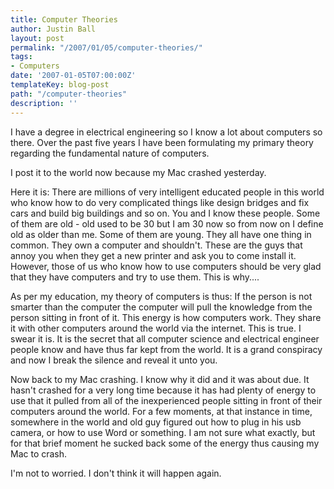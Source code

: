 ```yaml
---
title: Computer Theories
author: Justin Ball
layout: post
permalink: "/2007/01/05/computer-theories/"
tags:
- Computers
date: '2007-01-05T07:00:00Z'
templateKey: blog-post
path: "/computer-theories"
description: ''
---
```


I have a degree in electrical engineering so I know a lot about computers so there. Over the past five years I have been formulating my primary theory regarding the fundamental nature of computers.

I post it to the world now because my Mac crashed yesterday.

Here it is:
There are millions of very intelligent educated people in this world who know how to do very complicated things like design bridges and fix cars and build big buildings and so on. You and I know these people. Some of them are old - old used to be 30 but I am 30 now so from now on I define old as older than me. Some of them are young. They all have one thing in common. They own a computer and shouldn't. These are the guys that annoy you when they get a new printer and ask you to come install it. However, those of us who know how to use computers should be very glad that they have computers and try to use them. This is why....

As per my education, my theory of computers is thus:
If the person is not smarter than the computer the computer will pull the knowledge from the person sitting in front of it. This energy is how computers work. They share it with other computers around the world via the internet. This is true. I swear it is. It is the secret that all computer science and electrical engineer people know and have thus far kept from the world. It is a grand conspiracy and now I break the silence and reveal it unto you.

Now back to my Mac crashing. I know why it did and it was about due. It hasn't crashed for a very long time because it has had plenty of energy to use that it pulled from all of the inexperienced people sitting in front of their computers around the world. For a few moments, at that instance in time, somewhere in the world and old guy figured out how to plug in his usb camera, or how to use Word or something. I am not sure what exactly, but for that brief moment he sucked back some of the energy thus causing my Mac to crash.

I'm not to worried. I don't think it will happen again.
